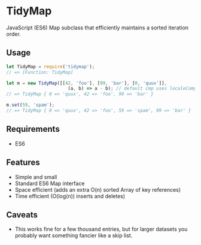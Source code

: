 # TidyMap

JavaScript (ES6) Map subclass that efficiently maintains a sorted iteration
order.

## Usage

```js
let TidyMap = require('tidymap');
// => [Function: TidyMap]

let m = new TidyMap([[42, 'foo'], [99, 'bar'], [0, 'quux']],
                       (a, b) => a - b); // default cmp uses localeCompare
// => TidyMap { 0 => 'quux', 42 => 'foo', 99 => 'bar' }

m.set(59, 'spam');
// => TidyMap { 0 => 'quux', 42 => 'foo', 59 => 'spam', 99 => 'bar' }
```

## Requirements

- ES6

## Features

- Simple and small
- Standard ES6 Map interface
- Space efficient (adds an extra O(n) sorted Array of key references)
- Time efficient (O(log(n)) inserts and deletes)

## Caveats

- This works fine for a few thousand entries, but for larger datasets you
  probably want something fancier like a skip list.
